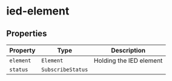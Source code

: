 # ied-element

## Properties

| Property  | Type              | Description             |
|-----------|-------------------|-------------------------|
| `element` | `Element`         | Holding the IED element |
| `status`  | `SubscribeStatus` |                         |
